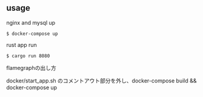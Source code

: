 ## usage

nginx and mysql up
```
$ docker-compose up
```

rust app run
```
$ cargo run 8080
```

flamegraphの出し方

docker/start_app.sh のコメントアウト部分を外し、docker-compose build && docker-compose up